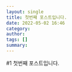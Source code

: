 ```yaml
---
layout: single
title: 첫번째 포스트입니다.
date: 2022-05-02 16:46
category: 
author: 
tags: []
summary: 
---
```



#1 첫번째 포스트입니다.
